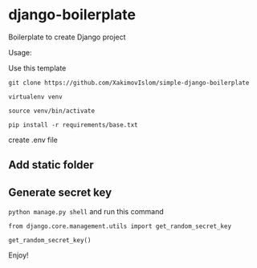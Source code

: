 # django-boilerplate
Boilerplate to create Django project

Usage:

Use this template

```git clone https://github.com/XakimovIslom/simple-django-boilerplate```

```virtualenv venv```

```source venv/bin/activate```

```pip install -r requirements/base.txt``` 

create .env file

## Add static folder

## Generate secret key
```python manage.py shell```
and run this command 

```from django.core.management.utils import get_random_secret_key``` 

```get_random_secret_key()```

Enjoy! 
